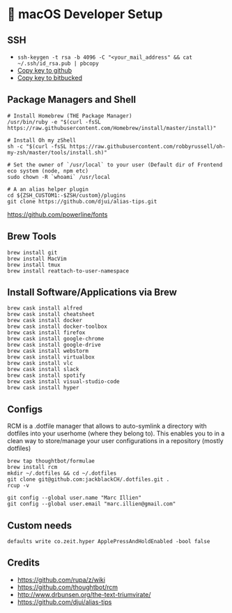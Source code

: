 #  macOS Developer Setup

## SSH
- `ssh-keygen -t rsa -b 4096 -C "<your_mail_address" && cat ~/.ssh/id_rsa.pub | pbcopy`
- [Copy key to github](https://github.com/settings/keys)
- [Copy key to bitbucked](https://bitbucket.org/account/user/<user>/ssh-keys/)


## Package Managers and Shell
```
# Install Homebrew (THE Package Manager)
/usr/bin/ruby -e "$(curl -fsSL https://raw.githubusercontent.com/Homebrew/install/master/install)"

# Install Oh my zShell
sh -c "$(curl -fsSL https://raw.githubusercontent.com/robbyrussell/oh-my-zsh/master/tools/install.sh)"

# Set the owner of `/usr/local` to your user (Default dir of Frontend eco system (node, npm etc)
sudo chown -R `whoami` /usr/local

# A an alias helper plugin
cd ${ZSH_CUSTOM1:-$ZSH/custom}/plugins
git clone https://github.com/djui/alias-tips.git
```

https://github.com/powerline/fonts

## Brew Tools
```
brew install git
brew install MacVim
brew install tmux
brew install reattach-to-user-namespace
```

## Install Software/Applications via Brew
```
brew cask install alfred
brew cask install cheatsheet
brew cask install docker
brew cask install docker-toolbox
brew cask install firefox
brew cask install google-chrome
brew cask install google-drive
brew cask install webstorm
brew cask install virtualbox
brew cask install vlc
brew cask install slack
brew cask install spotify
brew cask install visual-studio-code
brew cask install hyper
```

## Configs
RCM is a .dotfile manager that allows to auto-symlink a directory with dotfiles into your userhome (where they belong to).
This enables you to in a clean way to store/manage your user configurations in a repository (mostly dotfiles) 

```
brew tap thoughtbot/formulae
brew install rcm
mkdir ~/.dotfiles && cd ~/.dotfiles
git clone git@github.com:jackblackCH/.dotfiles.git .
rcup -v

git config --global user.name "Marc Illien"
git config --global user.email "marc.illien@gmail.com"
```

## Custom needs
`defaults write co.zeit.hyper ApplePressAndHoldEnabled -bool false`

## Credits
- https://github.com/rupa/z/wiki
- https://github.com/thoughtbot/rcm
- http://www.drbunsen.org/the-text-triumvirate/
- https://github.com/djui/alias-tips
